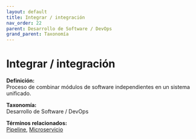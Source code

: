 ```yaml
---
layout: default
title: Integrar / integración
nav_order: 22
parent: Desarrollo de Software / DevOps
grand_parent: Taxonomía
---
```


# Integrar / integración

**Definición:**  
Proceso de combinar módulos de software independientes en un sistema unificado.

**Taxonomía:**  
Desarrollo de Software / DevOps

**Términos relacionados:**  
[Pipeline](https://maleniski.github.io/diccionario-angl-tec-mx/docs/taxonomia/desarrollo-de-software-/-devops/pipeline.html), [Microservicio](https://maleniski.github.io/diccionario-angl-tec-mx/docs/taxonomia/desarrollo-de-software-/-devops/microservicio.html)
